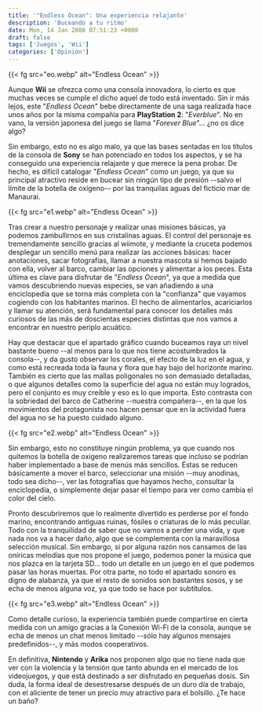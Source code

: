 ```yaml
---
title: '"Endless Ocean": Una experiencia relajante'
description: 'Buceando a tu ritmo'
date: Mon, 14 Jan 2008 07:51:23 +0000
draft: false
tags: ['Juegos', 'Wii']
categories: ['Opinión']
---
```


{{< fg src="eo.webp" alt="Endless Ocean" >}}

Aunque **Wii** se ofrezca como una consola innovadora, lo cierto es que muchas veces se cumple el dicho aquel de todo está inventado. Sin ir más lejos, este "_Endless Ocean_" bebe directamente de una saga realizada hace unos años por la misma compañía para **PlayStation 2**: "_Everblue_". No en vano, la versión japonesa del juego se llama "_Forever Blue_"... ¿no os dice algo?

Sin embargo, esto no es algo malo, ya que las bases sentadas en los títulos de la consola de **Sony** se han potenciado en todos los aspectos, y se ha conseguido una experiencia relajante y que merece la pena probar. De hecho, es difícil catalogar "_Endless Ocean_" como un juego, ya que su principal atractivo reside en bucear sin ningún tipo de presión --salvo el límite de la botella de oxígeno-- por las tranquilas aguas del ficticio mar de Manaurai.

{{< fg src="e1.webp" alt="Endless Ocean" >}}

Tras crear a nuestro personaje y realizar unas misiones básicas, ya podemos zambullirnos en sus cristalinas aguas. El control del personaje es tremendamente sencillo gracias al wiimote, y mediante la cruceta podemos desplegar un sencillo menú para realizar las acciones básicas: hacer anotaciones, sacar fotografías, llamar a nuestra mascota si hemos bajado con ella, volver al barco, cambiar las opciones y alimentar a los peces. Esta última es clave para disfrutar de "_Endless Ocean_", ya que a medida que vamos descubriendo nuevas especies, se van añadiendo a una enciclopedia que se torna más completa con la "confianza" que vayamos cogiendo con los habitantes marinos. El hecho de alimentarlos, acariciarlos y llamar su atención, será fundamental para conocer los detalles más curiosos de las más de doscientas especies distintas que nos vamos a encontrar en nuestro periplo acuático.

Hay que destacar que el apartado gráfico cuando buceamos raya un nivel bastante bueno --al menos para lo que nos tiene acostumbrados la consola--, y da gusto observar los corales, el efecto de la luz en el agua, y como está recreada toda la fauna y flora que hay bajo del horizonte marino. También es cierto que las mallas poligonales no son demasiado detalladas, o que algunos detalles como la superficie del agua no están muy logrados, pero el conjunto es muy creíble y eso es lo que importa. Esto contrasta con la sobriedad del barco de Catherine --nuestra compañera--, en la que los movimientos del protagonista nos hacen pensar que en la actividad fuera del agua no se ha puesto cuidado alguno.

{{< fg src="e2.webp" alt="Endless Ocean" >}}

Sin embargo, esto no constituye ningún problema, ya que cuando nos quitemos la botella de oxígeno realizaremos tareas que incluso se podrían haber implementado a base de menús más sencillos. Éstas se reducen básicamente a mover el barco, seleccionar una misión --muy anodinas, todo sea dicho--, ver las fotografías que hayamos hecho, consultar la enciclopedia, o simplemente dejar pasar el tiempo para ver como cambia el color del cielo.

Pronto descubriremos que lo realmente divertido es perderse por el fondo marino, encontrando antiguas ruinas, fósiles o criaturas de lo más peculiar. Todo con la tranquilidad de saber que no vamos a perder una vida, y que nada nos va a hacer daño, algo que se complementa con la maravillosa selección musical. Sin embargo, si por alguna razón nos cansamos de las oníricas melodías que nos propone el juego, podemos poner la música que nos plazca en la tarjeta SD... todo un detalle en un juego en el que podemos pasar las horas muertas. Por otra parte, no todo el apartado sonoro es digno de alabanza, ya que el resto de sonidos son bastantes sosos, y se echa de menos alguna voz, ya que todo se hace por subtítulos.

{{< fg src="e3.webp" alt="Endless Ocean" >}}

Como detalle curioso, la experiencia también puede compartirse en cierta medida con un amigo gracias a la Conexión Wi-Fi de la consola, aunque se echa de menos un chat menos limitado --sólo hay algunos mensajes predefinidos--, y más modos cooperativos.

En definitiva, **Nintendo** y **Arika** nos proponen algo que no tiene nada que ver con la violencia y la tensión que tanto abunda en el mercado de los videojuegos, y que está destinado a ser disfrutado en pequeñas dosis. Sin duda, la forma ideal de desestresarse después de un duro día de trabajo, con el aliciente de tener un precio muy atractivo para el bolsillo. ¿Te hace un baño?